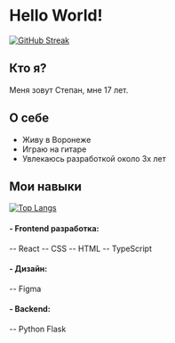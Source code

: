 # Hello World!
[![GitHub Streak](https://github-readme-streak-stats.herokuapp.com/?user=TeodorDevios&theme=merko)](https://git.io/streak-stats)
## Кто я?
Меня зовут Степан, мне 17 лет. 
## О себе
- Живу в Воронеже
- Играю на гитаре
- Увлекаюсь разработкой около 3х лет
## Мои навыки
[![Top Langs](https://github-readme-stats.vercel.app/api/top-langs/?username=TeodorDevios&theme=merko)](https://github.com/anuraghazra/github-readme-stats)
#### - Frontend разработка: 
-- React
-- CSS
-- HTML
-- TypeScript
#### - Дизайн:
-- Figma
#### - Backend: 
-- Python Flask
